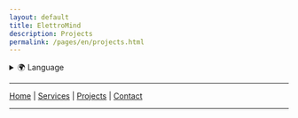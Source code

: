 ```yaml
---
layout: default
title: ElettroMind
description: Projects
permalink: /pages/en/projects.html
---
```


<details>
  <summary>🌍 Language</summary>
  <ul>
    <li><a href="/pages/it/progetti.html">🇮🇹 Italiano</a></li>
    <li><a href="/pages/en/projects.html">🇬🇧 English</a></li>
  </ul>
</details>

***

[Home](/pages/en/index.html) | [Services](/pages/en/services.html) | [Projects](/pages/en/projects.html) | [Contact](/pages/en/contacts.html)

***
